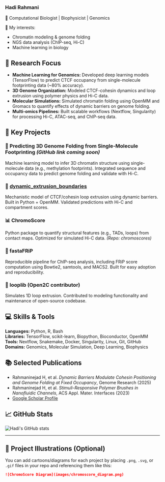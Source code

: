 ### Hadi Rahmani

<!--
**hrahmanin/hrahmanin** is a ✨ _special_ ✨ repository because its `README.md` (this file) appears on your GitHub profile.-->

🔬 Computational Biologist | Biophysicist | Genomics   

🧠 My interests:
- Chromatin modeling & genome folding
- NGS data analysis (ChIP-seq, Hi-C)
- Machine learning in biology
  
## 🔬 Research Focus

- **Machine Learning for Genomics:** Developed deep learning models (TensorFlow) to predict CTCF occupancy from single-molecule footprinting data (~80% accuracy).
- **3D Genome Organization:** Modeled CTCF-cohesin dynamics and loop extrusion using polymer physics and Hi-C data.
- **Molecular Simulations:** Simulated chromatin folding using OpenMM and Gromacs to quantify effects of dynamic barriers on genome folding.
- **Multi-omics Pipelines:** Built scalable workflows (Nextflow, Singularity) for processing Hi-C, ATAC-seq, and ChIP-seq data.

## 🧰 Key Projects
### 🧠 Predicting 3D Genome Folding from Single-Molecule Footprinting *(GitHub link coming soon)*
Machine learning model to infer 3D chromatin structure using single-molecule data (e.g., methylation footprints). Integrated sequence and occupancy data to predict genome folding and validate with Hi-C.

### 🧬 [dynamic_extrusion_boundaries](https://github.com/Fudenberg-Research-Group/dynamic_extrusion_boundaries)
Mechanistic model of CTCF/cohesin loop extrusion using dynamic barriers. Built in Python + OpenMM. Validated predictions with Hi-C and compartment scores.

### 📊 ChromoScore
Python package to quantify structural features (e.g., TADs, loops) from contact maps. Optimized for simulated Hi-C data. *(Repo: chromoscores)*

### 🧪 fastaFRiP
Reproducible pipeline for ChIP-seq analysis, including FRiP score computation using Bowtie2, samtools, and MACS2. Built for easy adoption and reproducibility.

### 🧷 looplib (Open2C contributor)
Simulates 1D loop extrusion. Contributed to modeling functionality and maintenance of open-source codebase.

## 💻 Skills & Tools

**Languages:** Python, R, Bash  
**Libraries:** TensorFlow, scikit-learn, Biopython, Bioconductor, OpenMM  
**Tools:** Nextflow, Snakemake, Docker, Singularity, Linux, Git, GitHub  
**Domains:** Genomics, Molecular Simulation, Deep Learning, Biophysics  

## 📚 Selected Publications

- Rahmaninejad H, et al. *Dynamic Barriers Modulate Cohesin Positioning and Genome Folding at Fixed Occupancy*, Genome Research (2025)  
- Rahmaninejad H, et al. *Stimuli-Responsive Polymer Brushes in Nanofluidic Channels*, ACS Appl. Mater. Interfaces (2023)  
- [Google Scholar Profile](https://scholar.google.com/citations?user=UUYEU4UAAAAJ)

## 📈 GitHub Stats

![Hadi's GitHub stats](https://github-readme-stats.vercel.app/api?username=hrahmanin&show_icons=true&count_private=true&hide=issues)

---

## 🎨 Project Illustrations (Optional)

You can add cartoons/diagrams for each project by placing `.png`, `.svg`, or `.gif` files in your repo and referencing them like this:

```markdown
![ChromoScore Diagram](images/chromoscore_diagram.png)

